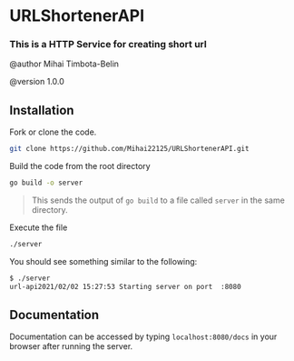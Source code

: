 # URLShortenerAPI
### This is a HTTP Service for creating short url 

@author Mihai Timbota-Belin 

@version 1.0.0

## Installation

Fork or clone the code.

```bash
git clone https://github.com/Mihai22125/URLShortenerAPI.git
```

Build the code from the root directory

```bash
go build -o server
```

> This sends the output of `go build` to a file called `server` in the same directory.

Execute the file

```bash
./server
```

You should see something similar to the following:

```bash
$ ./server
url-api2021/02/02 15:27:53 Starting server on port  :8080
```

## Documentation

Documentation can be accessed by typing ```localhost:8080/docs``` in your browser after running the server.
